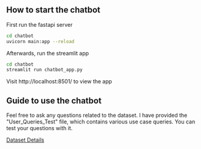 

## How to start the chatbot

First run the fastapi server

```bash
cd chatbot
uvicorn main:app --reload
```

Afterwards, run the streamlit app

```bash
cd chatbot
streamlit run chatbot_app.py
```

Visit http://localhost:8501/ to view the app


## Guide to use the chatbot

Feel free to ask any questions related to the dataset. I have provided the "User_Queries_Test" file, which contains various use case queries. You can test your questions with it.

[Dataset Details](https://github.com/AfafSaedabdlrahman/procurement-Chatbot/blob/main/DataSet/dataset.md)
